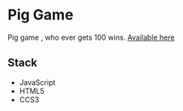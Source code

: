 # Pig Game

Pig game , who ever gets 100 wins. [Available here](https://mateuszfranke.github.io/pig-game/)

## Stack

- JavaScript
- HTML5
- CCS3
